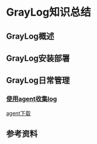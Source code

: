 # GrayLog知识总结
## GrayLog概述
## GrayLog安装部署
## GrayLog日常管理
### [使用agent收集log](http://docs.graylog.org/en/latest/pages/collector_sidecar.html#backends)
[agent下载](https://github.com/Graylog2/collector-sidecar/releases)

## 参考资料
